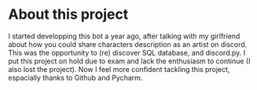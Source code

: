 # About this project
I started developping this bot a year ago, after talking with my girlfriend about how you could share characters description as an artist on discord. This was the opportunity to (re) discover SQL database, and discord.py. I put this project on hold due to exam and lack the enthusiasm to continue (I also lost the project). Now I feel more confident tackling this project, espacially thanks to Github and Pycharm. 
